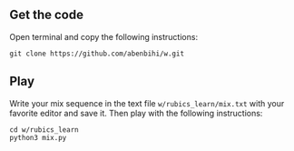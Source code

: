 
## Get the code
Open terminal and copy the following instructions:

    git clone https://github.com/abenbihi/w.git


## Play

Write your mix sequence in the text file `w/rubics_learn/mix.txt` with your
favorite editor and save it. Then play with the following instructions:

    cd w/rubics_learn
    python3 mix.py

